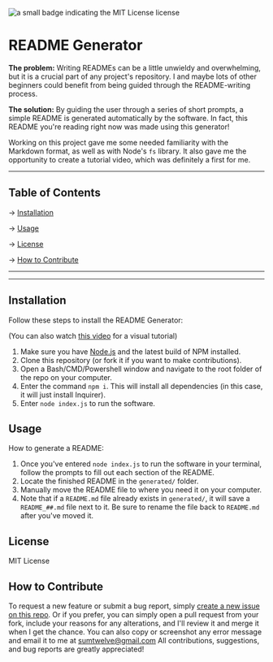 ![a small badge indicating the MIT License license](https://img.shields.io/badge/license-MIT%20License-green)

# README Generator

**The problem:** Writing READMEs can be a little unwieldy and overwhelming, but it is a crucial part of any project's repository. I and maybe lots of other beginners could benefit from being guided through the README-writing process.

**The solution:** By guiding the user through a series of short prompts, a simple README is generated automatically by the software. In fact, this README you're reading right now was made using this generator!

Working on this project gave me some needed familiarity with the Markdown format, as well as with Node's `fs` library. It also gave me the opportunity to create a tutorial video, which was definitely a first for me.

---

## Table of Contents

→ [Installation](#installation)

→ [Usage](#usage)

→ [License](#license)

→ [How to Contribute](#how-to-contribute)

---

---

## Installation
Follow these steps to install the README Generator:

(You can also watch [this video](https://youtu.be/cCDswyCVI3o) for a visual tutorial)

1. Make sure you have [Node.js](https://nodejs.org/en/) and the latest build of NPM installed.
2. Clone this repository (or fork it if you want to make contributions).
3. Open a Bash/CMD/Powershell window and navigate to the root folder of the repo on your computer.
4. Enter the command `npm i`. This will install all dependencies (in this case, it will just install Inquirer).
5. Enter `node index.js` to run the software.

## Usage
How to generate a README:

1. Once you've entered `node index.js` to run the software in your terminal, follow the prompts to fill out each section of the README.
2. Locate the finished README in the `generated/` folder.
3. Manually move the README file to where you need it on your computer.
4. Note that if a `README.md` file already exists in `generated/`, it will save a `README_##.md` file next to it. Be sure to rename the file back to `README.md` after you've moved it.

## License
MIT License

## How to Contribute
To request a new feature or submit a bug report, simply [create a new issue on this repo](https://github.com/Sumtwelve/readme-generator/issues/new).
Or if you prefer, you can simply open a pull request from your fork, include your reasons for any alterations, and I'll review it and merge it when I get the chance.
You can also copy or screenshot any error message and email it to me at sumtwelve@gmail.com
All contributions, suggestions, and bug reports are greatly appreciated!
